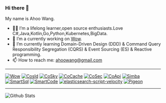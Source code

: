 ### Hi there 👋

<!--
**Ahoo-Wang/Ahoo-Wang** is a ✨ _special_ ✨ repository because its `README.md` (this file) appears on your GitHub profile.

Here are some ideas to get you started:

- 🔭 I’m currently working on ...
- 🌱 I’m currently learning ...
- 👯 I’m looking to collaborate on ...
- 🤔 I’m looking for help with ...
- 💬 Ask me about ...
- 📫 How to reach me: ...
- 😄 Pronouns: ...
- ⚡ Fun fact: ...
-->

My name is Ahoo Wang.

- 👨‍💻 I’m a lifelong learner,open source enthusiasts.Love C#,Java,Kotlin,Go,Python,Kubernetes,BigData.
- 🔭 I’m a currently working on [Wow](https://github.com/Ahoo-Wang/Wow).
- 🌱 I’m currently learning Domain-Driven Design (DDD) & Command Query Responsibility Segregation
(CQRS) & Event Sourcing (ES) & Reactive programming.
- 📫 How to reach me: ahoowang@gmail.com

---

[![Wow](https://github-readme-stats.vercel.app/api/pin/?username=Ahoo-Wang&repo=Wow&show_owner=true&description_lines_count=3)](https://github.com/Ahoo-Wang/Wow)
[![CosId](https://github-readme-stats.vercel.app/api/pin/?username=Ahoo-Wang&repo=CosId&show_owner=true&description_lines_count=3)](https://github.com/Ahoo-Wang/CosId)
[![CoSky](https://github-readme-stats.vercel.app/api/pin/?username=Ahoo-Wang&repo=CoSky&show_owner=true&description_lines_count=3)](https://github.com/Ahoo-Wang/CoSky)
[![CoCache](https://github-readme-stats.vercel.app/api/pin/?username=Ahoo-Wang&repo=CoCache&show_owner=true&description_lines_count=3)](https://github.com/Ahoo-Wang/CoCache)
[![CoSec](https://github-readme-stats.vercel.app/api/pin/?username=Ahoo-Wang&repo=CoSec&show_owner=true&description_lines_count=3)](https://github.com/Ahoo-Wang/CoSec)
[![CoApi](https://github-readme-stats.vercel.app/api/pin/?username=Ahoo-Wang&repo=CoApi&show_owner=true&description_lines_count=3)](https://github.com/Ahoo-Wang/CoApi)
[![Simba](https://github-readme-stats.vercel.app/api/pin/?username=Ahoo-Wang&repo=Simba&show_owner=true&description_lines_count=3)](https://github.com/Ahoo-Wang/Simba)
[![SmartSql](https://github-readme-stats.vercel.app/api/pin/?username=Ahoo-Wang&repo=SmartSql&show_owner=true&description_lines_count=3)](https://github.com/Ahoo-Wang/SmartSql)
[![SmartCode](https://github-readme-stats.vercel.app/api/pin/?username=Ahoo-Wang&repo=SmartCode&show_owner=true&description_lines_count=3)](https://github.com/Ahoo-Wang/SmartCode)
[![elasticsearch-script-velocity](https://github-readme-stats.vercel.app/api/pin/?username=Ahoo-Wang&repo=elasticsearch-script-velocity&show_owner=true&description_lines_count=3)](https://github.com/Ahoo-Wang/elasticsearch-script-velocity)
[![Pigeon](https://github-readme-stats.vercel.app/api/pin/?username=Ahoo-Wang&repo=Pigeon&show_owner=true&description_lines_count=3)](https://github.com/Ahoo-Wang/Pigeon)

---

![Github Stats](https://github-readme-stats.vercel.app/api?username=Ahoo-Wang&show_icons=true)

